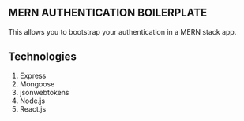 ## MERN AUTHENTICATION BOILERPLATE

This allows you to bootstrap your authentication in a MERN stack app.

## Technologies
1) Express
2) Mongoose
3) jsonwebtokens
4) Node.js
5) React.js
